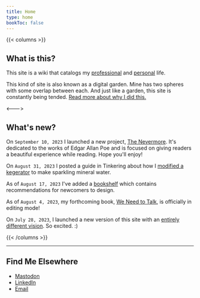 ```yaml
---
title: Home
type: home
bookToc: false
---
```


{{< columns >}}
## What is this?

This site is a wiki that catalogs my [professional](/professional) and [personal](/personal) life. 

This kind of site is also known as a digital garden. Mine has two spheres with some overlap between each. And just like a garden, this site is constantly being tended. [Read more about why I did this.](/about)

<--->

## What's new?
On `September 10, 2023` I launched a new project, [The Nevermore](https://nevermore.rip). It's dedicated to the works of Edgar Allan Poe and is focused on giving readers a beautiful experience while reading. Hope you'll enjoy!


On `August 31, 2023` I posted a guide in Tinkering about how I [modified a kegerator](/tinkering/sparkling-water/) to make sparkling mineral water.

As of `August 17, 2023` I've added a [bookshelf](/docs/guides/bookshelf) which contains recommendations for newcomers to design.

As of `August 4, 2023`, my forthcoming book, [We Need to Talk](/we-need-to-talk), is officially in editing mode!

On `July 28, 2023`, I launched a new version of this site with an [entirely different vision](/about/site). So excited. :) 

{{< /columns >}}

---
## Find Me Elsewhere
- [Mastodon](http://hooray.computer/@josh)
- [LinkedIn](http://linkedin.com/in/joshuamauldin/)
- [Email](mailto:hello@joshuamauldin.com)
